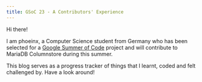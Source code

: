 ```yaml
---
title: GSoC 23 - A Contributors' Experience
---
```


Hi there! 

I am phoeinx, a Computer Science student from Germany who has been selected for a [Google Summer of Code](https://summerofcode.withgoogle.com) project and will contribute to MariaDB Columnstore during this summer.

This blog serves as a progress tracker of things that I learnt, coded and felt challenged by. Have a look around!
